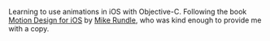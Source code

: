 Learning to use animations in iOS with Objective-C.
Following the book <a href="http://designthencode.com">Motion Design for iOS</a> by <a href="https://twitter.com/flyosity">Mike Rundle</a>, who was kind enough to provide me with a copy.
